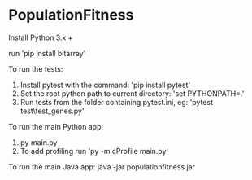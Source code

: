 # PopulationFitness

Install Python 3.x +

run 'pip install bitarray'

To run the tests:
1. Install pytest with the command: 'pip install pytest'
2. Set the root python path to current directory: 'set PYTHONPATH=.'
3. Run tests from the folder containing pytest.ini, eg: 'pytest test\\test_genes.py'

To run the main Python app:
1. py main.py
2. To add profiling run 'py -m cProfile main.py'


To run the main Java app:
java -jar populationfitness.jar 
